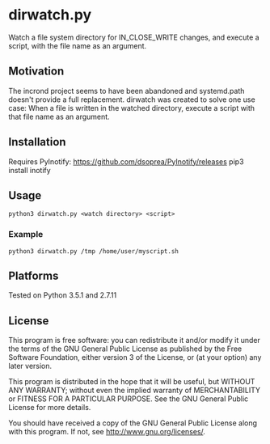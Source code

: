 # dirwatch.py

Watch a file system directory for IN_CLOSE_WRITE changes, and execute a script, with the file name as an argument.

## Motivation

The incrond project seems to have been abandoned and systemd.path doesn't provide a full replacement.
dirwatch was created to solve one use case: When a file is written in the watched directory, execute a script with that file name as an argument.

## Installation

Requires PyInotify: https://github.com/dsoprea/PyInotify/releases
    pip3 install inotify

## Usage

    python3 dirwatch.py <watch directory> <script>

### Example

    python3 dirwatch.py /tmp /home/user/myscript.sh

## Platforms

Tested on Python 3.5.1 and 2.7.11

## License

This program is free software: you can redistribute it and/or modify
it under the terms of the GNU General Public License as published by
the Free Software Foundation, either version 3 of the License, or
(at your option) any later version.

This program is distributed in the hope that it will be useful,
but WITHOUT ANY WARRANTY; without even the implied warranty of
MERCHANTABILITY or FITNESS FOR A PARTICULAR PURPOSE.  See the
GNU General Public License for more details.

You should have received a copy of the GNU General Public License
along with this program.  If not, see <http://www.gnu.org/licenses/>.

